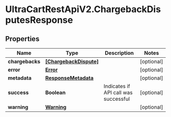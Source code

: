 # UltraCartRestApiV2.ChargebackDisputesResponse

## Properties

Name | Type | Description | Notes
------------ | ------------- | ------------- | -------------
**chargebacks** | [**[ChargebackDispute]**](ChargebackDispute.md) |  | [optional] 
**error** | [**Error**](Error.md) |  | [optional] 
**metadata** | [**ResponseMetadata**](ResponseMetadata.md) |  | [optional] 
**success** | **Boolean** | Indicates if API call was successful | [optional] 
**warning** | [**Warning**](Warning.md) |  | [optional] 


